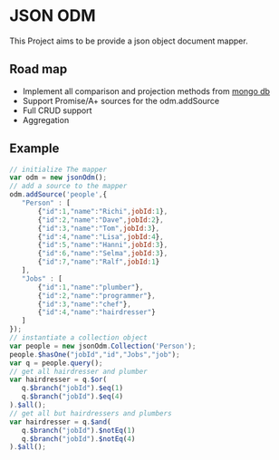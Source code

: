 JSON ODM
========

This Project aims to be provide a json object document mapper.

Road map
----

- Implement all comparison and projection methods from [mongo db](http://docs.mongodb.org/manual/reference/operator/query/)
- Support Promise/A+ sources for the odm.addSource
- Full CRUD support
- Aggregation

Example
------
```javascript
// initialize The mapper
var odm = new jsonOdm();
// add a source to the mapper
odm.addSource('people',{
   "Person" : [
       {"id":1,"name":"Richi",jobId:1},
       {"id":2,"name":"Dave",jobId:2},
       {"id":3,"name":"Tom",jobId:3},
       {"id":4,"name":"Lisa",jobId:4},
       {"id":5,"name":"Hanni",jobId:3},
       {"id":6,"name":"Selma",jobId:3},
       {"id":7,"name":"Ralf",jobId:1}
   ],
   "Jobs" : [
       {"id":1,"name":"plumber"},
       {"id":2,"name":"programmer"},
       {"id":3,"name":"chef"},
       {"id":4,"name":"hairdresser"}
   ]
});
// instantiate a collection object
var people = new jsonOdm.Collection('Person');
people.$hasOne("jobId","id","Jobs","job");
var q = people.query();
// get all hairdresser and plumber
var hairdresser = q.$or(
   q.$branch("jobId").$eq(1)
   q.$branch("jobId").$eq(4)
).$all();
// get all but hairdressers and plumbers
var hairdresser = q.$and(
   q.$branch("jobId").$notEq(1)
   q.$branch("jobId").$notEq(4)
).$all();
```